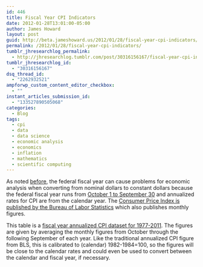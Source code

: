```yaml
---
id: 446
title: Fiscal Year CPI Indicators
date: 2012-01-28T13:01:00-05:00
author: James Howard
layout: post
guid: http://beta.jameshoward.us/2012/01/28/fiscal-year-cpi-indicators/
permalink: /2012/01/28/fiscal-year-cpi-indicators/
tumblr_jhresearchlog_permalink:
  - http://jhresearchlog.tumblr.com/post/30316156167/fiscal-year-cpi-indicators
tumblr_jhresearchlog_id:
  - "30316156167"
dsq_thread_id:
  - "2262932521"
ampforwp_custom_content_editor_checkbox:
  - ""
instant_articles_submission_id:
  - "133527890505068"
categories:
  - Blog
tags:
  - cpi
  - data
  - data science
  - economic analysis
  - economics
  - inflation
  - mathematics
  - scientific computing
---
```

As noted <a href="/post/30315884879/ex-post-social-discount-rates">before</a>, the federal fiscal year can cause problems for economic analysis when converting from nominal dollars to constant dollars because the federal fiscal year runs from <a href="http://en.wikipedia.org/wiki/Fiscal_year">October 1 to September 30</a> and annualized rates for CPI are from the calendar year.  The <a href="http://www.bls.gov/cpi/">Consumer Price Index is published by the Bureau of Labor Statistics</a> which also publishes monthly figures.

This table is a <a href="https://www.google.com/fusiontables/DataSource?snapid=S373716kY62">fiscal year annualized CPI dataset for 1977-2011</a>.  The figures are given by averaging the monthly figures from October through the following September of each year.  Like the traditional annualized CPI figure from BLS, this is calibrated to (calendar) 1982-1984=100, so the figures will be close to the calendar rates and could even be used to convert between the calendar and fiscal year, if necessary.
